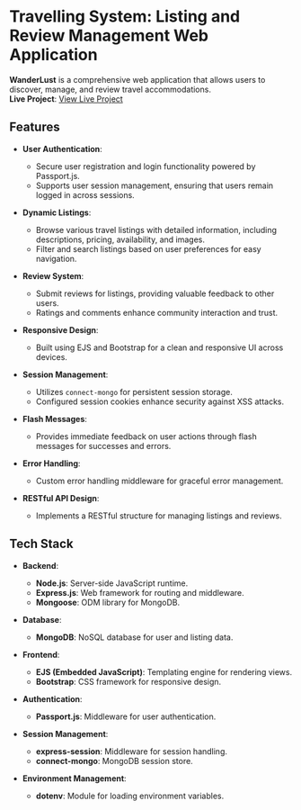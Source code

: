 # Travelling System: Listing and Review Management Web Application

**WanderLust** is a comprehensive web application that allows users to discover, manage, and review travel accommodations.  
**Live Project**: [View Live Project](https://wanderlust-project-l6gm.onrender.com)

## Features

- **User Authentication**: 
  - Secure user registration and login functionality powered by Passport.js.
  - Supports user session management, ensuring that users remain logged in across sessions.

- **Dynamic Listings**: 
  - Browse various travel listings with detailed information, including descriptions, pricing, availability, and images.
  - Filter and search listings based on user preferences for easy navigation.

- **Review System**: 
  - Submit reviews for listings, providing valuable feedback to other users.
  - Ratings and comments enhance community interaction and trust.

- **Responsive Design**: 
  - Built using EJS and Bootstrap for a clean and responsive UI across devices.

- **Session Management**: 
  - Utilizes `connect-mongo` for persistent session storage.
  - Configured session cookies enhance security against XSS attacks.

- **Flash Messages**: 
  - Provides immediate feedback on user actions through flash messages for successes and errors.

- **Error Handling**: 
  - Custom error handling middleware for graceful error management.

- **RESTful API Design**: 
  - Implements a RESTful structure for managing listings and reviews.

## Tech Stack

- **Backend**:
  - **Node.js**: Server-side JavaScript runtime.
  - **Express.js**: Web framework for routing and middleware.
  - **Mongoose**: ODM library for MongoDB.

- **Database**:
  - **MongoDB**: NoSQL database for user and listing data.

- **Frontend**:
  - **EJS (Embedded JavaScript)**: Templating engine for rendering views.
  - **Bootstrap**: CSS framework for responsive design.

- **Authentication**:
  - **Passport.js**: Middleware for user authentication.

- **Session Management**:
  - **express-session**: Middleware for session handling.
  - **connect-mongo**: MongoDB session store.

- **Environment Management**:
  - **dotenv**: Module for loading environment variables.
